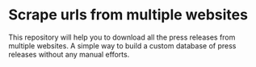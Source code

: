 # Scrape urls from multiple websites
 This repository will help you to download all the press releases from multiple websites. A simple way to build a custom database of press releases without any manual efforts.
